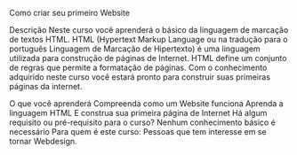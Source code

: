Como criar seu primeiro Website

Descrição
Neste curso você aprenderá o básico da linguagem de marcação de textos HTML. HTML (Hypertext Markup Language ou na tradução para o português Linguagem de Marcação de Hipertexto) é uma linguagem utilizada para construção de páginas de Internet. HTML define um conjunto de regras que permite a formatação de páginas. Com o conhecimento adquirido neste curso você estará pronto para construir suas primeiras páginas da internet.

O que você aprenderá
Compreenda como um Website funciona
Aprenda a linguagem HTML
E construa sua primeira página de Internet
Há algum requisito ou pré-requisito para o curso?
Nenhum conhecimento básico é necessário
Para quem é este curso:
Pessoas que tem interesse em se tornar Webdesign.